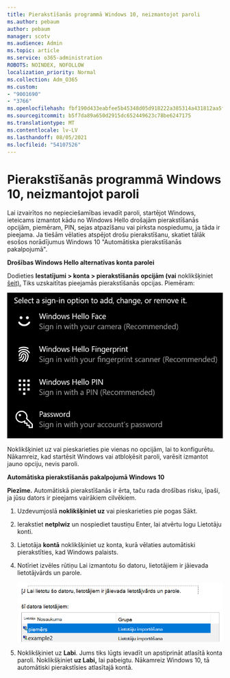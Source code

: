 ```yaml
---
title: Pierakstīšanās programmā Windows 10, neizmantojot paroli
ms.author: pebaum
author: pebaum
manager: scotv
ms.audience: Admin
ms.topic: article
ms.service: o365-administration
ROBOTS: NOINDEX, NOFOLLOW
localization_priority: Normal
ms.collection: Adm_O365
ms.custom:
- "9001690"
- "3766"
ms.openlocfilehash: fbf190d433eabfee5b45348d05d918222a385314a431812aa5f5926aacf11560
ms.sourcegitcommit: b5f7da89a650d2915dc652449623c78be6247175
ms.translationtype: MT
ms.contentlocale: lv-LV
ms.lasthandoff: 08/05/2021
ms.locfileid: "54107526"
---
```

# <a name="sign-in-to-windows-10-without-using-a-password"></a>Pierakstīšanās programmā Windows 10, neizmantojot paroli

Lai izvairītos no nepieciešamības ievadīt paroli, startējot Windows, ieteicams izmantot kādu no Windows Hello drošajām pierakstīšanās opcijām, piemēram, PIN, sejas atpazīšanu vai pirksta nospiedumu, ja tāda ir pieejama. Ja tiešām vēlaties atspējot drošu pierakstīšanu, skatiet tālāk esošos norādījumus Windows 10 "Automātiska pierakstīšanās pakalpojumā".

**Drošības Windows Hello alternatīvas konta parolei**

Dodieties **Iestatījumi > konta > pierakstīšanās opcijām (vai** noklikšķiniet [šeit).](ms-settings:signinoptions?activationSource=GetHelp) Tiks uzskaitītas pieejamās pierakstīšanās opcijas. Piemēram:

![Pierakstīšanās opcijas.](media/sign-in-options.png)

Noklikšķiniet uz vai pieskarieties pie vienas no opcijām, lai to konfigurētu. Nākamreiz, kad startēsit Windows vai atbloķēsit paroli, varēsit izmantot jauno opciju, nevis paroli. 

**Automātiska pierakstīšanās pakalpojumā Windows 10**

**Piezīme.** Automātiskā pierakstīšanās ir ērta, taču rada drošības risku, īpaši, ja jūsu dators ir pieejams vairākiem cilvēkiem. 

1. Uzdevumjoslā **noklikšķiniet uz** vai pieskarieties pie pogas Sākt.

2. Ierakstiet **netplwiz** un nospiediet taustiņu Enter, lai atvērtu logu Lietotāju konti.

3. Lietotāja **kontā** noklikšķiniet uz konta, kurā vēlaties automātiski pierakstīties, kad Windows palaists.

4. Notīriet izvēles rūtiņu Lai izmantotu šo datoru, lietotājiem ir jāievada lietotājvārds un parole.

    ![Lietotājiem ir jāievada lietotājvārda un paroles opcija.](media/users-must-enter-username.png)

5. Noklikšķiniet uz **Labi**. Jums tiks lūgts ievadīt un apstiprināt atlasītā konta paroli. Noklikšķiniet **uz Labi,** lai pabeigtu. Nākamreiz Windows 10, tā automātiski pierakstīsies atlasītajā kontā.
